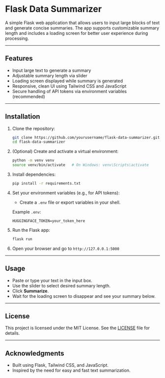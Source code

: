 
# Flask Data Summarizer

A simple Flask web application that allows users to input large blocks of text and generate concise summaries. The app supports customizable summary length and includes a loading screen for better user experience during processing.

---

## Features

- Input large text to generate a summary
- Adjustable summary length via slider
- Loading screen displayed while summary is generated
- Responsive, clean UI using Tailwind CSS and JavaScript
- Secure handling of API tokens via environment variables (recommended)

---

## Installation

1. Clone the repository:

   ```bash
   git clone https://github.com/yourusername/flask-data-summarizer.git
   cd flask-data-summarizer


2. (Optional) Create and activate a virtual environment:

   ```bash
   python -m venv venv
   source venv/bin/activate   # On Windows: venv\Scripts\activate
   ```

3. Install dependencies:

   ```bash
   pip install -r requirements.txt
   ```

4. Set your environment variables (e.g., for API tokens):

   * Create a `.env` file or export variables in your shell.

   Example `.env`:

   ```
   HUGGINGFACE_TOKEN=your_token_here
   ```

5. Run the Flask app:

   ```bash
   flask run
   ```

6. Open your browser and go to `http://127.0.0.1:5000`

---

## Usage

* Paste or type your text in the input box.
* Use the slider to select desired summary length.
* Click **Summarize**.
* Wait for the loading screen to disappear and see your summary below.

---


## License

This project is licensed under the MIT License. See the [LICENSE](LICENSE) file for details.

---

## Acknowledgments

* Built using Flask, Tailwind CSS, and JavaScript.
* Inspired by the need for easy and fast text summarization.
